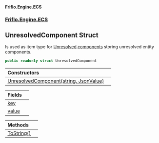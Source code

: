 #### [Friflo.Engine.ECS](index.md 'index')
### [Friflo.Engine.ECS](Friflo.Engine.ECS.md 'Friflo.Engine.ECS')

## UnresolvedComponent Struct

Is used as item type for [Unresolved](Unresolved.md 'Friflo.Engine.ECS.Unresolved').[components](Unresolved.components.md 'Friflo.Engine.ECS.Unresolved.components') storing unresolved entity components.

```csharp
public readonly struct UnresolvedComponent
```

| Constructors | |
| :--- | :--- |
| [UnresolvedComponent(string, JsonValue)](UnresolvedComponent.UnresolvedComponent(string,JsonValue).md 'Friflo.Engine.ECS.UnresolvedComponent.UnresolvedComponent(string, Friflo.Json.Fliox.JsonValue)') | |

| Fields | |
| :--- | :--- |
| [key](UnresolvedComponent.key.md 'Friflo.Engine.ECS.UnresolvedComponent.key') | |
| [value](UnresolvedComponent.value.md 'Friflo.Engine.ECS.UnresolvedComponent.value') | |

| Methods | |
| :--- | :--- |
| [ToString()](UnresolvedComponent.ToString().md 'Friflo.Engine.ECS.UnresolvedComponent.ToString()') | |
